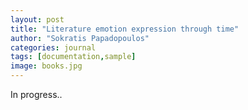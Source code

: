 ```yaml
---
layout: post
title: "Literature emotion expression through time"
author: "Sokratis Papadopoulos"
categories: journal
tags: [documentation,sample]
image: books.jpg
---
```


In progress..

